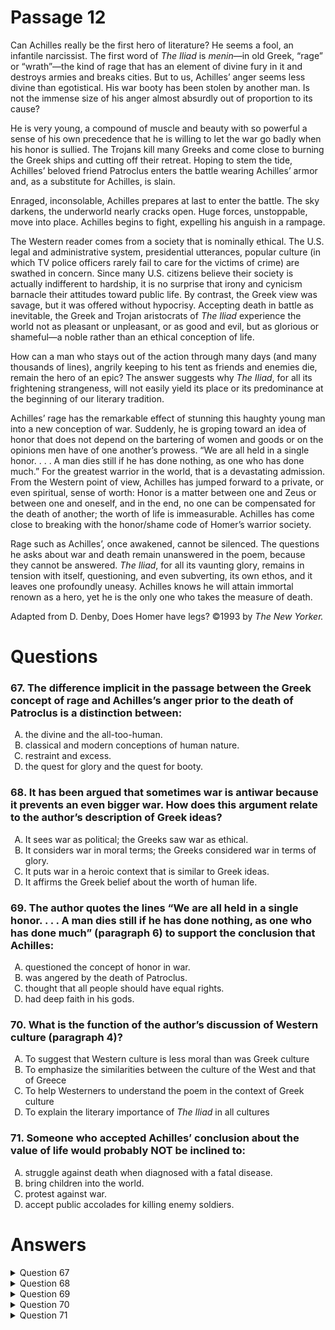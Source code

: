 # Passage 12
Can Achilles really be the first hero of literature? He seems a fool, an infantile narcissist. The first word of _The Iliad_ is _menin_—in old Greek, “rage” or “wrath”—the kind of rage that has an element of divine fury in it and destroys armies and breaks cities. But to us, Achilles’ anger seems less divine than egotistical. His war booty has been stolen by another man. Is not the immense size of his anger almost absurdly out of proportion to its cause?

He is very young, a compound of muscle and beauty with so powerful a sense of his own precedence that he is willing to let the war go badly when his honor is sullied. The Trojans kill many Greeks and come close to burning the Greek ships and cutting off their retreat. Hoping to stem the tide, Achilles’ beloved friend Patroclus enters the battle wearing Achilles’ armor and, as a substitute for Achilles, is slain.

Enraged, inconsolable, Achilles prepares at last to enter the battle. The sky darkens, the underworld nearly cracks open. Huge forces, unstoppable, move into place. Achilles begins to fight, expelling his anguish in a rampage.

The Western reader comes from a society that is nominally ethical. The U.S. legal and administrative system, presidential utterances, popular culture (in which TV police officers rarely fail to care for the victims of crime) are swathed in concern. Since many U.S. citizens believe their society is actually indifferent to hardship, it is no surprise that irony and cynicism barnacle their attitudes toward public life. By contrast, the Greek view was savage, but it was offered without hypocrisy. Accepting death in battle as inevitable, the Greek and Trojan aristocrats of _The Iliad_ experience the world not as pleasant or unpleasant, or as good and evil, but as glorious or shameful—a noble rather than an ethical conception of life.

How can a man who stays out of the action through many days (and many thousands of lines), angrily keeping to his tent as friends and enemies die, remain the hero of an epic? The answer suggests why _The Iliad_, for all its frightening strangeness, will not easily yield its place or its predominance at the beginning of our literary tradition.

Achilles’ rage has the remarkable effect of stunning this haughty young man into a new conception of war. Suddenly, he is groping toward an idea of honor that does not depend on the bartering of women and goods or on the opinions men have of one another’s prowess. “We are all held in a single honor. . . . A man dies still if he has done nothing, as one who has done much.” For the greatest warrior in the world, that is a devastating admission. From the Western point of view, Achilles has jumped forward to a private, or even spiritual, sense of worth: Honor is a matter between one and Zeus or between one and oneself, and in the end, no one can be compensated for the death of another; the worth of life is immeasurable. Achilles has come close to breaking with the honor/shame code of Homer’s warrior society.

Rage such as Achilles’, once awakened, cannot be silenced. The questions he asks about war and death remain unanswered in the poem, because they cannot be answered. _The Iliad_, for all its vaunting glory, remains in tension with itself, questioning, and even subverting, its own ethos, and it leaves one profoundly uneasy. Achilles knows he will attain immortal renown as a hero, yet he is the only one who takes the measure of death.

Adapted from D. Denby, Does Homer have legs? ©1993 by _The New Yorker._

# Questions
### 67. The difference implicit in the passage between the Greek concept of rage and Achilles’s anger prior to the death of Patroclus is a distinction between:
<ol type="A">
  <li>the divine and the all-too-human.</li>
  <li>classical and modern conceptions of human nature.</li>
  <li>restraint and excess.</li>
  <li>the quest for glory and the quest for booty.</li>
</ol>

### 68. It has been argued that sometimes war is antiwar because it prevents an even bigger war. How does this argument relate to the author’s description of Greek ideas?
<ol type="A">
  <li>It sees war as political; the Greeks saw war as ethical.</li>
  <li>It considers war in moral terms; the Greeks considered war in terms of glory.</li>
  <li>It puts war in a heroic context that is similar to Greek ideas.</li>
  <li>It affirms the Greek belief about the worth of human life.</li>
</ol>

### 69. The author quotes the lines “We are all held in a single honor. . . . A man dies still if he has done nothing, as one who has done much” (paragraph 6) to support the conclusion that Achilles:
<ol type="A">
  <li>questioned the concept of honor in war.</li>
  <li>was angered by the death of Patroclus.</li>
  <li>thought that all people should have equal rights.</li>
  <li>had deep faith in his gods.</li>
</ol>

### 70. What is the function of the author’s discussion of Western culture (paragraph 4)?
<ol type="A">
  <li>To suggest that Western culture is less moral than was Greek culture</li>
  <li>To emphasize the similarities between the culture of the West and that of Greece</li>
  <li>To help Westerners to understand the poem in the context of Greek culture</li>
  <li>To explain the literary importance of <i>The Iliad</i> in all cultures</li>
</ol>

### 71. Someone who accepted Achilles’ conclusion about the value of life would probably NOT be inclined to:
<ol type="A">
  <li>struggle against death when diagnosed with a fatal disease.</li>
  <li>bring children into the world.</li>
  <li>protest against war.</li>
  <li>accept public accolades for killing enemy soldiers.</li>
</ol>

# Answers
<details>
  <summary>Question 67</summary>
  <b>The solution is A</b>: the divine and the all-too-human.

  <br><br>
  <b>Item Rationale:</b><br>
  This is a Comprehension question that asks you to make a comparison based on descriptions that are explicitly in the passage.
  
  <br><br>
  <b>Option Rationale:</b><br>
  Option A: the divine and the all-too-human.
<br>
Correct. " …in old Greek, 'rage' or 'wrath'—[is] the kind of rage that has an element of divine fury in it…. But to us, Achilles' anger seems less divine than egotistical" (first paragraph).
<br><br>
Option B: classical and modern conceptions of human nature.
<br>
Incorrect. This option is not supported by the passage.
<br><br>
Option C: restraint and excess.
<br>
Incorrect. Although the author does refer to "the immense size of [Achilles'] anger" (first paragraph), this reference to excess is made in order to distinguish between restraint and excess with respect to rage and anger. There is no indication that the Greek concept of rage is one of restraint.
<br><br>
Option D: the quest for glory and the quest for booty.
<br>
Incorrect. The author does mention Achilles' war booty (first paragraph), but to emphasize that his anger is egotistical, not to distinguish between the quest for glory and the quest for booty as the distinction between Greek rage and Achilles’s anger.

</details>

<details>
  <summary>Question 68</summary>
  <b>The solution is B</b>: It considers war in moral terms; the Greeks considered war in terms of glory.

  <br><br>
  <b>Item Rationale:</b><br>
  This is a Reasoning Beyond the Text question, which begins with a statement that is not discussed in the passage and asks how this statement would impact or compare to the points discussed in the passage.
  
  <br><br>
  <b>Option Rationale:</b><br>
  Option A: It sees war as political; the Greeks saw war as ethical.
<br>
Incorrect. This option is contrary to the passage: "The Western reader comes from a society that is nominally ethical.…By contrast, the Greek view was savage" (paragraph 4)
<br><br>
Option B: It considers war in moral terms; the Greeks considered war in terms of glory.
<br>
Correct. Assuming that the prevention of a bigger war is considered a moral preference, the option does consider war in moral terms. By contrast, the passage tells us that the Greeks viewed war in terms of glory: “Accepting death in battle as inevitable, the Greek and Trojan aristocrats of The Iliad experience the world not as pleasant or unpleasant, or as good and evil, but as glorious or shameful—a noble rather than an ethical conception of life” (paragraph 4).
<br><br>
Option C: It puts war in a heroic context that is similar to Greek ideas.
<br>
Incorrect. The passage doesn't indicate that the Greek view of war involves heroism, but rather focuses on glory or shame (paragraph 4, for instance).
<br><br>
Option D: It affirms the Greek belief about the worth of human life.
<br>
Incorrect. The passage identifies "the worth of life [as] immeasurable" (paragraph 6) as part of the new conception of war that Achilles gains; this is not presented in the passage as the Greek view.

</details>

<details>
  <summary>Question 69</summary>
  <b>The solution is A</b>: questioned the concept of honor in war.

  <br><br>
  <b>Item Rationale:</b><br>
  This is a Reasoning Within the Text question because it asks you to consider the purpose of an author’s use of evidence; it asks you to use context and your understanding of the author’s intentions in the passage to evaluate the function of a particular piece of evidence.
  
  <br><br>
  <b>Option Rationale:</b><br>
  Option A: questioned the concept of honor in war.
<br>
Correct. The author describes the recognition within this quotation as a “devastating admission for the greatest warrior in the world” (paragraph 6). The passage goes on to explore the consequences of Achilles’s recognition: “From the Western point of view, Achilles has jumped forward to a private…sense of worth: Honor is a matter between one and Zeus or between one and oneself, and in the end, no one can be compensated for the death of another. Achilles has come close to breaking with the honor/shame code of Homer’s warrior society” (paragraph 6). The final sentence, in particular, supports this option as correct.
<br><br>
Option B: was angered by the death of Patroclus.
<br>
Incorrect. There is no connection made by the author between the mentioned quotation and Achilles' anger due to the death of Patroclus.
<br><br>
Option C: thought that all people should have equal rights.
<br>
Incorrect. This option requires you to make assumptions that are not supported by the passage: “The author does say that “Suddenly, [Achilles] is groping toward an idea of honor that does not depend on the bartering of women and goods or on the opinions men have of one another’s prowess” (paragraph 6). This suggests that Achilles is moving toward a potentially less inequitable vision of honor, but this does not support the claim that Achilles believes in “equal rights” for “all people.”
<br><br>
Option D: had deep faith in his gods.
<br>
Incorrect. The passage may or may not suggest that Achilles had deep faith in his gods—"Honor is a matter between one and Zeus <i>or between one and oneself</i>" (paragraph 6); in any case, the mentioned quotation is not presented to support Achilles’ faith.

</details>

<details>
  <summary>Question 70</summary>
  <b>The solution is C</b>: To help Westerners to understand the poem in the context of Greek culture

  <br><br>
  <b>Item Rationale:</b><br>
  This is a Reasoning Within the Text question, as it asks you to assess the function or effect of a passage discussion; to answer the question, you need to be able to understand how this discussion fits into the author’s argument..
  
  <br><br>
  <b>Option Rationale:</b><br>
  Option A: To suggest that Western culture is less moral than was Greek culture
<br>
Incorrect. The passage suggests the opposite: "The Western reader comes from a society that is nominally ethical.…By contrast, the Greek view was savage" (paragraph 4).
<br><br>
Option B: To emphasize the similarities between the culture of the West and that of Greece
<br>
Incorrect. The passage emphasizes a difference between Western culture and the Greek view: "The Western reader comes from a society that is nominally ethical.…By contrast, the Greek view was savage" (paragraph 4). This difference is emphasized again later in the passage: “from a Western point of view…” (paragraph 6).
<br><br>
Option C: To help Westerners to understand the poem in the context of Greek culture
<br>
  Correct. Note that the author opens the paragraph with "<i>The Western reader</i>…" (paragraph 4) and then goes on to explain that the Western context is an ethical one, whereas "the Greek and Trojan aristocrats of <i>The Iliad</i> experience the world not as…good and evil, but as glorious or shameful—a noble rather than an ethical conception of life" (paragraph 4).
<br><br>
  Option D: To explain the literary importance of <i>The Iliad</i> in all cultures
<br>
Incorrect. There is no support in the passage for "in all cultures.”

</details>

<details>
  <summary>Question 71</summary>
  <b>The solution is D</b>: accept public accolades for killing enemy soldiers.

  <br><br>
  <b>Item Rationale:</b><br>
  This is a Reasoning Beyond the Text question because it asks you to use a passage argument to make a prediction about a situation not discussed in the passage.
  
  <br><br>
  <b>Option Rationale:</b><br>
  Option A: struggle against death when diagnosed with a fatal disease.
<br>
Incorrect. There is no indication in the passage that Achilles accepts death: "The questions he asks about…death remain unanswered…" (final paragraph).
<br><br>
Option B: bring children into the world.
<br>
Incorrect. There is no support in the passage for this option. In fact, if one believes "the worth of life is immeasurable" (paragraph 6), as Achilles comes to see it, then one might potentially be inclined to bring children into the world.
<br><br>
Option C: protest against war.
<br>
Incorrect. The author says that "The questions he asks about war…remain unanswered" (final paragraph), so we cannot choose this option with any certainty.
<br><br>
Option D: accept public accolades for killing enemy soldiers.
<br>
Correct. The passage suggests that Achilles has begun to believe that "no one can be compensated for the death of another" (paragraph 6) and that even the lives of enemy soldiers have worth—"the worth of life is immeasurable" (final paragraph), which certainly suggests that he would <i>not</i> be inclined to accept public accolades for killing enemy soldiers.

</details>
